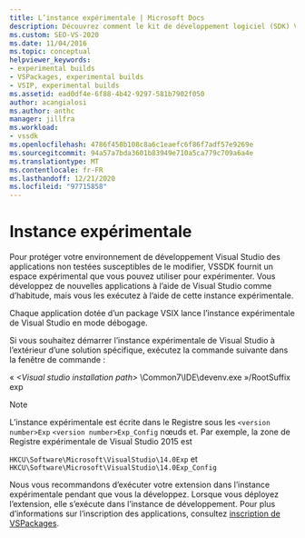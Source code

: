 ```yaml
---
title: L’instance expérimentale | Microsoft Docs
description: Découvrez comment le kit de développement logiciel (SDK) Visual Studio fournit un espace expérimental pour exécuter des applications non testées en mode débogage.
ms.custom: SEO-VS-2020
ms.date: 11/04/2016
ms.topic: conceptual
helpviewer_keywords:
- experimental builds
- VSPackages, experimental builds
- VSIP, experimental builds
ms.assetid: ead0df4e-6f88-4b42-9297-581b7902f050
author: acangialosi
ms.author: anthc
manager: jillfra
ms.workload:
- vssdk
ms.openlocfilehash: 4786f450b108c8a6c1eaefc6f86f7adf57e9269e
ms.sourcegitcommit: 94a57a7bda3601b83949e710a5ca779c709a6a4e
ms.translationtype: MT
ms.contentlocale: fr-FR
ms.lasthandoff: 12/21/2020
ms.locfileid: "97715858"
---
```

# <a name="the-experimental-instance"></a>Instance expérimentale
Pour protéger votre environnement de développement Visual Studio des applications non testées susceptibles de le modifier, VSSDK fournit un espace expérimental que vous pouvez utiliser pour expérimenter. Vous développez de nouvelles applications à l’aide de Visual Studio comme d’habitude, mais vous les exécutez à l’aide de cette instance expérimentale.

 Chaque application dotée d’un package VSIX lance l’instance expérimentale de Visual Studio en mode débogage.

 Si vous souhaitez démarrer l’instance expérimentale de Visual Studio à l’extérieur d’une solution spécifique, exécutez la commande suivante dans la fenêtre de commande :

 « *\<Visual studio installation path>* \Common7\IDE\devenv.exe »/RootSuffix exp

> [!NOTE]
> L’instance expérimentale est écrite dans le Registre sous les `<version number>Exp` `<version number>Exp_Config` nœuds et. Par exemple, la zone de Registre expérimentale de Visual Studio 2015 est
>
> `HKCU\Software\Microsoft\VisualStudio\14.0Exp` et `HKCU\Software\Microsoft\VisualStudio\14.0Exp_Config`

 Nous vous recommandons d’exécuter votre extension dans l’instance expérimentale pendant que vous la développez. Lorsque vous déployez l’extension, elle s’exécute dans l’instance de développement. Pour plus d’informations sur l’inscription des applications, consultez [inscription de VSPackages](../extensibility/internals/registering-vspackages.md).
